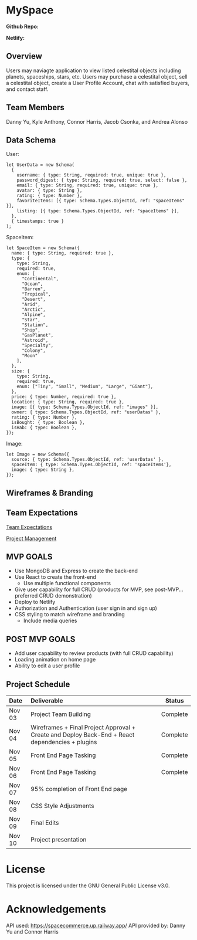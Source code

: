 # MySpace

**Github Repo:** 

**Netlify:** 

## Overview
Users may naviagte application to view listed celestital objects including planets, spaceships, stars, etc. Users may purchase a celestital object, sell a celestital object, create a User Profile Account, chat with satisfied buyers, and contact staff. 

## Team Members
Danny Yu, Kyle Anthony, Connor Harris, Jacob Csonka, and Andrea Alonso

## Data Schema

User:

```
let UserData = new Schema(
  {
    username: { type: String, required: true, unique: true },
    password_digest: { type: String, required: true, select: false },
    email: { type: String, required: true, unique: true },
    avatar: { type: String },
    rating: { type: Number },
    favoriteItems: [{ type: Schema.Types.ObjectId, ref: "spaceItems" }],
    listing: [{ type: Schema.Types.ObjectId, ref: "spaceItems" }],
  },
  { timestamps: true }
);

```

SpaceItem:

```
let SpaceItem = new Schema({
  name: { type: String, required: true },
  type: {
    type: String,
    required: true,
    enum: [
      "Continental",
      "Ocean",
      "Barren",
      "Tropical",
      "Desert",
      "Arid",
      "Arctic",
      "Alpine",
      "Star",
      "Station",
      "Ship",
      "GasPlanet",
      "Astroid",
      "Specialty",
      "Colony",
      "Moon"
    ],
  },
  size: {
    type: String,
    required: true,
    enum: ["Tiny", "Small", "Medium", "Large", "Giant"],
  },
  price: { type: Number, required: true },
  location: { type: String, required: true },
  image: [{ type: Schema.Types.ObjectId, ref: "images" }],
  owner: { type: Schema.Types.ObjectId, ref: "userDatas" },
  rating: { type: Number },
  isBought: { type: Boolean },
  isHab: { type: Boolean },
});

```
Image:

```
let Image = new Schema({
  source: { type: Schema.Types.ObjectId, ref: 'userDatas' },
  spaceItem: { type: Schema.Types.ObjectId, ref: 'spaceItems'},
  image: { type: String },
});

```

## Wireframes & Branding



## Team Expectations

[Team Expectations](https://docs.google.com/document/d/1pFeWx5xNfhRX_BMKo0RtF835iyji6VnHI_Y2zRqspks/edit?usp=sharing)

[Project Management](https://trello.com/b/pEV7PxnA/myspace)

## MVP GOALS

- Use MongoDB and Express to create the back-end
- Use React to create the front-end
  - Use multiple functional components
- Give user capability for full CRUD (products for MVP, see post-MVP... preferred CRUD demonstration)
- Deploy to Netlify
- Authorization and Authentication (user sign in and sign up)
- CSS styling to match wireframe and branding
  - Include media queries

## POST MVP GOALS

- Add user capability to review products (with full CRUD capability)
- Loading animation on home page
- Ability to edit a user profile

## Project Schedule

| Date      | Deliverable                                                                                          |  Status  |
| :-------- | :--------------------------------------------------------------------------------------------------  | :------: |
| Nov 03    | Project Team Building                                                                                | Complete |
| Nov 04    | Wireframes + Final Project Approval + Create and Deploy Back-End + React dependencies + plugins      | Complete |
| Nov 05    | Front End Page Tasking                                                                               | Complete |
| Nov 06    | Front End Page Tasking                                                                               | Complete |
| Nov 07    | 95% completion of Front End page                                                                     |          |
| Nov 08    | CSS Style Adjustments                                                                                |          |
| Nov 09    | Final Edits                                                                                          |          |
| Nov 10    | Project presentation                                                                                 |          |
                                                                               

# License
This project is licensed under the GNU General Public License v3.0.

# Acknowledgements
API used: https://spacecommerce.up.railway.app/
API provided by: Danny Yu and Connor Harris
